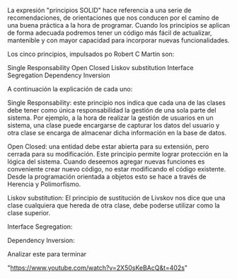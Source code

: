 La expresión "principios SOLID" hace referencia a una serie de recomendaciones, de orientaciones que nos conducen por el camino de una buena práctica a la hora de programar. Cuando los principios se aplican de forma adecuada podremos tener un código más fácil de actualizar, mantenible y con mayor capacidad para incorporar nuevas funcionalidades.

Los cinco principios, impulsados po Robert C Martin son:

Single Responsability
Open Closed
Liskov substitution
Interface Segregation
Dependency Inversion

A continuación la explicación de cada uno:

Single Responsability: este principio nos indica que cada una de las clases debe tener como única responsabilidad la gestión de una sola parte del sistema. Por ejemplo, a la hora de realizar la gestión de usuarios en un sistema, una clase puede encargarse de capturar los datos del usuario y otra clase se encarga de almacenar dicha información en la base de datos.

Open Closed: una entidad debe estar abierta para su extensión, pero cerrada para su modificación. Este principio permite lograr protección en la lógica del sistema. Cuando deseemos agregar nuevas funciones es conveniente crear nuevo código, no estar modificando el código existente. Desde la programación orientada a objetos esto se hace a través de Herencia y Polimorfismo.

Liskov substitution: El principio de sustitución de Livskov nos dice que una clase cualquiera que hereda de otra clase, debe poderse utilizar como la clase superior.

Interface Segregation:

Dependency Inversion:

Analizar este para terminar

"https://www.youtube.com/watch?v=2X50sKeBAcQ&t=402s"